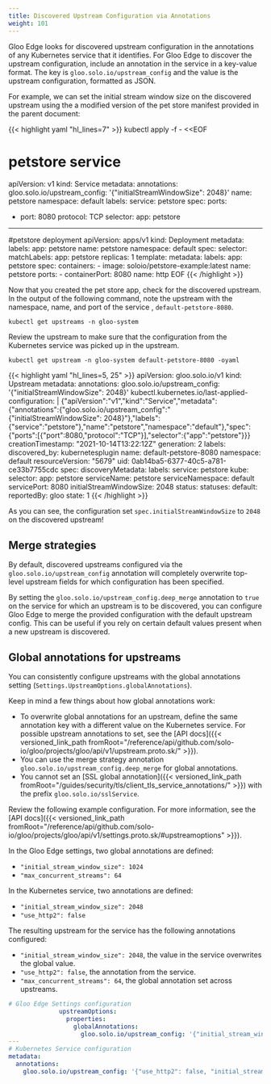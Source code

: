 ```yaml
---
title: Discovered Upstream Configuration via Annotations
weight: 101
---
```


Gloo Edge looks for discovered upstream configuration in the annotations of any Kubernetes service that it identifies. For Gloo Edge to discover the upstream configuration, include an annotation in the service in a key-value format. The key is `gloo.solo.io/upstream_config` and the value is the upstream configuration, formatted as JSON.

For example, we can set the initial stream window size on the discovered upstream using the a modified version of the pet store manifest provided in the parent document:

{{< highlight yaml "hl_lines=7" >}}
kubectl apply -f - <<EOF
# petstore service
apiVersion: v1
kind: Service
metadata:
  annotations:
    gloo.solo.io/upstream_config: '{"initialStreamWindowSize": 2048}'
  name: petstore
  namespace: default
  labels:
    service: petstore
spec:
  ports:
  - port: 8080
    protocol: TCP
  selector:
    app: petstore
---
#petstore deployment 
apiVersion: apps/v1
kind: Deployment
metadata:
  labels:
    app: petstore
  name: petstore
  namespace: default
spec:
  selector:
    matchLabels:
      app: petstore
  replicas: 1
  template:
    metadata:
      labels:
        app: petstore
    spec:
      containers:
      - image: soloio/petstore-example:latest
        name: petstore
        ports:
        - containerPort: 8080
          name: http
EOF
{{< /highlight >}}

Now that you created the pet store app, check for the discovered upstream. In the output of the following command, note the upstream with the namespace, name, and port of the service , `default-petstore-8080`. 

    kubectl get upstreams -n gloo-system

Review the upstream to make sure that the configuration from the Kubernetes service was picked up in the upstream.


```shell
kubectl get upstream -n gloo-system default-petstore-8080 -oyaml
```

{{< highlight yaml "hl_lines=5, 25" >}}
apiVersion: gloo.solo.io/v1
kind: Upstream
metadata:
  annotations:
    gloo.solo.io/upstream_config: '{"initialStreamWindowSize": 2048}'
    kubectl.kubernetes.io/last-applied-configuration: |
      {"apiVersion":"v1","kind":"Service","metadata":{"annotations":{"gloo.solo.io/upstream_config":" {\"initialStreamWindowSize\": 2048}"},"labels":{"service":"petstore"},"name":"petstore","namespace":"default"},"spec":{"ports":[{"port":8080,"protocol":"TCP"}],"selector":{"app":"petstore"}}}
  creationTimestamp: "2021-10-14T13:22:12Z"
  generation: 2
  labels:
    discovered_by: kubernetesplugin
  name: default-petstore-8080
  namespace: default
  resourceVersion: "5679"
  uid: 0ab14ba5-6377-40c5-a781-ce33b7755cdc
spec:
  discoveryMetadata:
    labels:
      service: petstore
  kube:
    selector:
      app: petstore
    serviceName: petstore
    serviceNamespace: default
    servicePort: 8080
  initialStreamWindowSize: 2048
status:
  statuses:
    default:
      reportedBy: gloo
      state: 1
{{< /highlight >}}

As you can see, the configuration set `spec.initialStreamWindowSize` to `2048` on the discovered upstream! 

## Merge strategies

By default, discovered upstreams configured via the `gloo.solo.io/upstream_config` annotation will completely overwrite top-level upstream fields for which configuration has been specified.

By setting the `gloo.solo.io/upstream_config.deep_merge` annotation to `true` on the service for which an upstream is to be discovered, you can configure Gloo Edge to merge the provided configuration with the default upstream config. This can be useful if you rely on certain default values present when a new upstream is discovered.

## Global annotations for upstreams

You can consistently configure upstreams with the global annotations setting (`Settings.UpstreamOptions.globalAnnotations`).

Keep in mind a few things about how global annotations work:
* To overwrite global annotations for an upstream, define the same annotation key with a different value on the Kubernetes service. For possible upstream annotations to set, see the [API docs]({{< versioned_link_path fromRoot="/reference/api/github.com/solo-io/gloo/projects/gloo/api/v1/upstream.proto.sk/" >}}).
* You can use the merge strategy annotation `gloo.solo.io/upstream_config.deep_merge` for global annotations.
* You cannot set an [SSL global annotation]({{< versioned_link_path fromRoot="/guides/security/tls/client_tls_service_annotations/" >}}) with the prefix `gloo.solo.io/sslService`.

Review the following example configuration. For more information, see the [API docs]({{< versioned_link_path fromRoot="/reference/api/github.com/solo-io/gloo/projects/gloo/api/v1/settings.proto.sk/#upstreamoptions" >}}).

In the Gloo Edge settings, two global annotations are defined:
* `"initial_stream_window_size": 1024`
* `"max_concurrent_streams": 64`

In the Kubernetes service, two annotations are defined:
* `"initial_stream_window_size": 2048`
* `"use_http2": false`

The resulting upstream for the service has the following annotations configured:
* `"initial_stream_window_size": 2048`, the value in the service overwrites the global value.
* `"use_http2": false`, the annotation from the service.
* `"max_concurrent_streams": 64`, the global annotation set across upstreams.

```yaml
# Gloo Edge Settings configuration
              upstreamOptions:
                properties:
                  globalAnnotations:
                    gloo.solo.io/upstream_config: '{"initial_stream_window_size": 1024, "max_concurrent_streams": 64}'
---
# Kubernetes Service configuration
metadata:
  annotations:
    gloo.solo.io/upstream_config: '{"use_http2": false, "initial_stream_window_size": 2048}'
```
